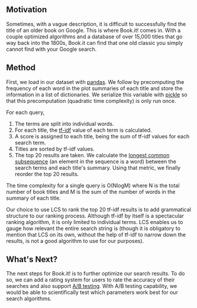 ## Motivation
Sometimes, with a vague description, it is difficult to successfully find the title of an older book on Google. This is where Book.it! comes in. With a couple optimized algorithms and a database of over 15,000 titles that go way back into the 1800s, Book.it can find that one old classic you simply cannot find with your Google search.

## Method
First, we load in our dataset with [pandas](https://pandas.pydata.org/). We follow by precomputing the frequency of each word in the plot summaries of each title and store the information in a list of dictionaries. We serialize this variable with [pickle](https://docs.python.org/3/library/pickle.html) so that this precomputation (quadratic time complexity) is only run once. 

For each query,

1. The terms are split into individual words.
2. For each title, the [tf-idf](https://en.wikipedia.org/wiki/Tf%E2%80%93idf) value of each term is calculated.
3. A score is assigned to each title, being the sum of tf-idf values for each search term.
4. Titles are sorted by tf-idf values.
5. The top 20 results are taken. We calculate the [longest common subsequence](https://en.wikipedia.org/wiki/Longest_common_subsequence_problem) (an element in the sequence is a word) between the search terms and each title's summary. Using that metric, we finally reorder the top 20 results.

The time complexity for a single query is O(NlogM) where N is the total number of book titles and M is the sum of the number of words in the summary of each title.

Our choice to use LCS to rank the top 20 tf-idf results is to add grammatical structure to our ranking process. Although tf-idf by itself is a spectacular ranking algorithm, it is only limited to individual terms. LCS enables us to gauge how relevant the entire search string is (though it is obligatory to mention that LCS on its own, without the help of tf-idf to narrow down the results, is not a good algorithm to use for our purposes).

## What's Next?

The next steps for Book.it! is to further optimize our search results. To do so, we can add a rating system for users to rate the accuracy of their searches and also support [A/B testing](https://en.wikipedia.org/wiki/A/B_testing). With A/B testing capability, we would be able to scientifically test which parameters work best for our search algorithms.

